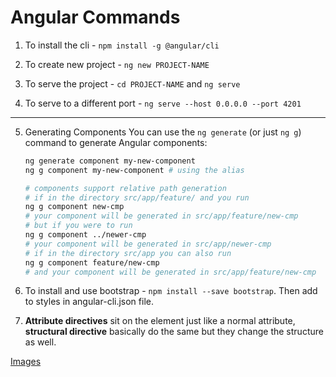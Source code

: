 # Angular Commands

1. To install the cli - `npm install -g @angular/cli`

2. To create new project - `ng new PROJECT-NAME`

3. To serve the project - `cd PROJECT-NAME` and `ng serve`

4. To serve to a different port - `ng serve --host 0.0.0.0 --port 4201`
_____________________________

5. Generating Components
    You can use the `ng generate` (or just `ng g`) command to generate Angular components:
    ```bash
    ng generate component my-new-component
    ng g component my-new-component # using the alias

    # components support relative path generation
    # if in the directory src/app/feature/ and you run
    ng g component new-cmp
    # your component will be generated in src/app/feature/new-cmp
    # but if you were to run
    ng g component ../newer-cmp
    # your component will be generated in src/app/newer-cmp
    # if in the directory src/app you can also run
    ng g component feature/new-cmp
    # and your component will be generated in src/app/feature/new-cmp
    ```

6. To install and use bootstrap - `npm install --save bootstrap`. Then add to styles in angular-cli.json file.

7. **Attribute directives** sit on the element just like a normal attribute, **structural directive** basically do the same but they change the structure as well.

[Images](images/screen.png)

